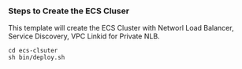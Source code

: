 ### Steps to Create the ECS Cluser

This template will create the ECS Cluster with Networl Load Balancer, Service Discovery, VPC Linkid for Private NLB. 

```
cd ecs-clsuter
sh bin/deploy.sh
```
